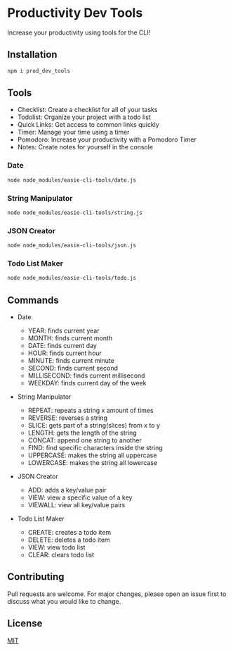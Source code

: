 # Productivity Dev Tools
Increase your productivity using tools for the CLI!

## Installation
```bash
npm i prod_dev_tools
```

## Tools
- Checklist: Create a checklist for all of your tasks
- Todolist: Organize your project with a todo list
- Quick Links: Get access to common links quickly 
- Timer: Manage your time using a timer
- Pomodoro: Increase your productivity with a Pomodoro Timer
- Notes: Create notes for yourself in the console

### Date
```bash
node node_modules/easie-cli-tools/date.js
```

### String Manipulator
```bash
node node_modules/easie-cli-tools/string.js
```

### JSON Creator
```bash
node node_modules/easie-cli-tools/json.js
```

### Todo List Maker
```bash
node node_modules/easie-cli-tools/todo.js
```

## Commands
- Date
    - YEAR: finds current year
    - MONTH: finds current month
    - DATE: finds current day
    - HOUR: finds current hour
    - MINUTE: finds current minute
    - SECOND: finds current second
    - MILLISECOND: finds current millisecond
    - WEEKDAY: finds current day of the week

- String Manipulator
    - REPEAT: repeats a string x amount of times
    - REVERSE: reverses a string
    - SLICE: gets part of a string(slices) from x to y
    - LENGTH: gets the length of the string
    - CONCAT: append one string to another
    - FIND: find specific characters inside the string
    - UPPERCASE: makes the string all uppercase
    - LOWERCASE: makes the string all lowercase

- JSON Creator
    - ADD: adds a key/value pair
    - VIEW: view a specific value of a key
    - VIEWALL: view all key/value pairs

- Todo List Maker
    - CREATE: creates a todo item
    - DELETE: deletes a todo item
    - VIEW: view todo list
    - CLEAR: clears todo list

## Contributing
Pull requests are welcome. For major changes, please open an issue first to discuss what you would like to change.

## License
[MIT](https://choosealicense.com/licenses/mit/)